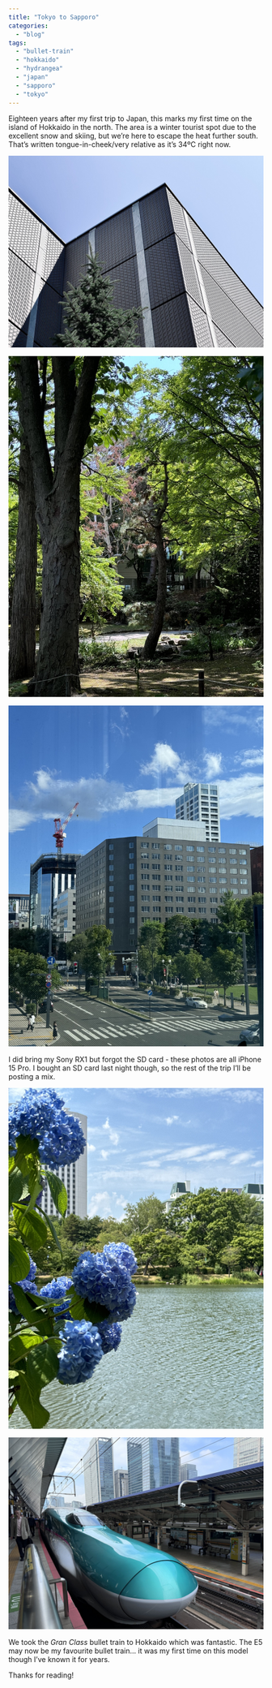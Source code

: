 ```yaml
---
title: "Tokyo to Sapporo"
categories: 
  - "blog"
tags: 
  - "bullet-train"
  - "hokkaido"
  - "hydrangea"
  - "japan"
  - "sapporo"
  - "tokyo"
---
```


Eighteen years after my first trip to Japan, this marks my first time on the island of Hokkaido in the north. The area is a winter tourist spot due to the excellent snow and skiing, but we’re here to escape the heat further south. That’s written tongue-in-cheek/very relative as it’s 34ºC right now.

![](/assets/images/4cd3e-img_7215.jpg)

![](/assets/images/4e202-img_7210.jpg)

![](/assets/images/edbf9-img_7187.jpg)

I did bring my Sony RX1 but forgot the SD card - these photos are all iPhone 15 Pro. I bought an SD card last night though, so the rest of the trip I’ll be posting a mix.

![](/assets/images/d2245-img_7127.jpg)

![](/assets/images/f62ce-img_7058.jpg)

We took the _Gran Class_ bullet train to Hokkaido which was fantastic. The E5 may now be my favourite bullet train… it was my first time on this model though I’ve known it for years.

Thanks for reading!
